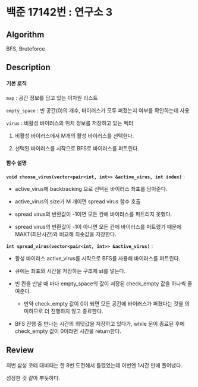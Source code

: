 # 백준 17142번 : 연구소 3

## Algorithm

BFS, Bruteforce

## Description

#### 기본 로직

`map` : 공간 정보를 담고 있는 이차원 리스트

`empty_space` : 빈 공간(0)의 개수, 바이러스가 모두 퍼졌는지 여부를 확인하는데 사용

`virus` : 비활성 바이러스의 위치 정보를 저장하고 있는 벡터

1) 비활성 바이러스에서 M개의 활성 바이러스를 선택한다.

2) 선택된 바이러스를 시작으로 BFS로 바이러스를 퍼트린다.

#### 함수 설명

**`void choose_virus(vector<pair<int, int>> &active_virus, int index)`** : 

+ active_virus에 backtracking 으로 선택된 바이러스 좌표를 담아준다.

+ active_virus의 size가 M 개이면 spread virus 함수 호출 

+ spread virus의 반환값이 -1이면 모든 칸에 바이러스를 퍼트리지 못했다.

+ spread virus의 반환값이 -1이 아니면 모든 칸에 바이러스를 퍼트렸기 때문에 MAXT(최단시간)와 비교해 최솟값을 저장한다.

**`int spread_virus(vector<pair<int, int>> &active_virus)`** : 

+ 활성 바이러스 active_virus를 시작으로 BFS를 사용해 바이러스를 퍼트린다.

+ 큐에는 좌표와 시간을 저장하는 구조체 st를 넣는다.

+ 빈 칸을 만날 때 마다 empty_space의 값이 저장된 check_empty 값을 하나씩 줄여준다.

    + 만약 check_empty 값이 0이 되면 모든 공간에 바이러스가 퍼졌다는 것을 의미하므로 더 진행하지 않고 종료한다.

+ BFS 진행 중 만나는 시간의 최댓값을 저장하고 있다가, while 문이 종료된 후에 check_empty 값이 0이라면 시간을 return한다.
       
## Review

저번 삼성 코테 대비때는 한 8번 도전해서 틀렸었는데 이번엔 1시간 만에 풀어냈다. 

성장한 것 같아 뿌듯하다.